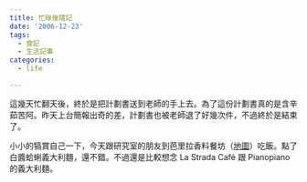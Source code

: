 ```yaml
---
title: 忙碌後隨記
date: '2006-12-23'
tags:
  - 食記
  - 生活記事
categories:
  - life

---
```

這幾天忙翻天後，終於是把計劃書送到老師的手上去。為了這份計劃書真的是含辛茹苦阿。昨天上台簡報出奇的差，計劃書也被老師退了好幾次件，不過終於是結束了。  
  
小小的犒賞自己一下，今天跟研究室的朋友到芭里拉香料餐坊（[地圖](http://www.urmap.com/?link=QUs10-0sd11s1T0E0d0s0R00010d010E0s0W0E0R010s0YW00W0T0E0a0d0d0-0-0d0a0R0R0-000s0s0YWQ0W0a0T0-TRT-0a0d0shRThTEfsfsfQW2gdf2Ydf11-fT0-TRT-0a0d0shRThTEfsfsfTfEfa1RTE2-TQs10-0sd11s1T0Q0T0Q0a0T0E0d0s0R00010d010E0s0W0E0R010s0YW00W0T0E0a0d0d0-0-0d0a0R0R0-000s0s0YWQ0W0a0)）吃飯。點了白醬蛤蜊義大利麵，還不錯。不過還是比較想念 La Strada Café 跟 Pianopiano 的義大利麵。